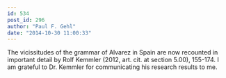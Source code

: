 ```yaml
---
id: 534
post_id: 296
author: "Paul F. Gehl"
date: "2014-10-30 11:00:33"
---
```

The vicissitudes of the grammar of Alvarez in Spain are now recounted in important detail by Rolf Kemmler (2012, art. cit. at section 5.00), 155-174. I am grateful to Dr. Kemmler for communicating his research results to me.
